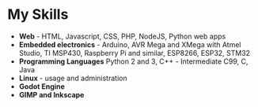# My Skills
* **Web** - HTML, Javascript, CSS, PHP, NodeJS, Python web apps
* **Embedded electronics** - Arduino, AVR Mega and XMega with Atmel Studio, TI MSP430, Raspberry Pi and similar, ESP8266, ESP32, STM32
* **Programming Languages** Python 2 and 3, C++ - Intermediate C99, C, Java
* **Linux** - usage and administration
* **Godot Engine**
* **GIMP and Inkscape**
